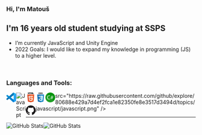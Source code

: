 ###  Hi, I'm Matouš

## I'm 16 years old student studying at SSPS

-  I’m currently JavaScript and Unity Engine
-  2022 Goals: I would like to expand my knowledge in programming (JS) to a higher level.

<br />

### Languages and Tools:

<img align="left" alt="Visual Studio Code" width="26px" src="https://raw.githubusercontent.com/github/explore/80688e429a7d4ef2fca1e82350fe8e3517d3494d/topics/visual-studio-code/visual-studio-code.png" />
<img align="left" alt="JavaScript" width="26px" />
<img align="left" alt="HTML5" width="26px" src="https://raw.githubusercontent.com/github/explore/80688e429a7d4ef2fca1e82350fe8e3517d3494d/topics/html/html.png" />
<img align="left" alt="CSS3" width="26px" src="https://raw.githubusercontent.com/github/explore/80688e429a7d4ef2fca1e82350fe8e3517d3494d/topics/css/css.png" />
<img align="left" alt="C#" width="26px" src="https://raw.githubusercontent.com/github/explore/80688e429a7d4ef2fca1e82350fe8e3517d3494d/topics/csharp/csharp.png" />
src="https://raw.githubusercontent.com/github/explore/80688e429a7d4ef2fca1e82350fe8e3517d3494d/topics/javascript/javascript.png" />

<img align="left" alt="GitHub" width="26px" src="https://raw.githubusercontent.com/github/explore/78df643247d429f6cc873026c0622819ad797942/topics/github/github.png" />

<br />

---

<img align="left" alt="GitHub Stats" src="https://github-readme-stats.vercel.app/api?username=koblihar&show_icons=true&title_color=ffffff&icon_color=4c70f1&text_color=999&bg_color=151515" />
<img align="left" alt="GitHub Stats" src="https://github-readme-stats.vercel.app/api/top-langs?username=koblihar&show_icons=true&locate=en&layout=compact&title_color=ffffff&icon_color=fff&text_color=fff&bg_color=151515&progress_color=d200af" />
